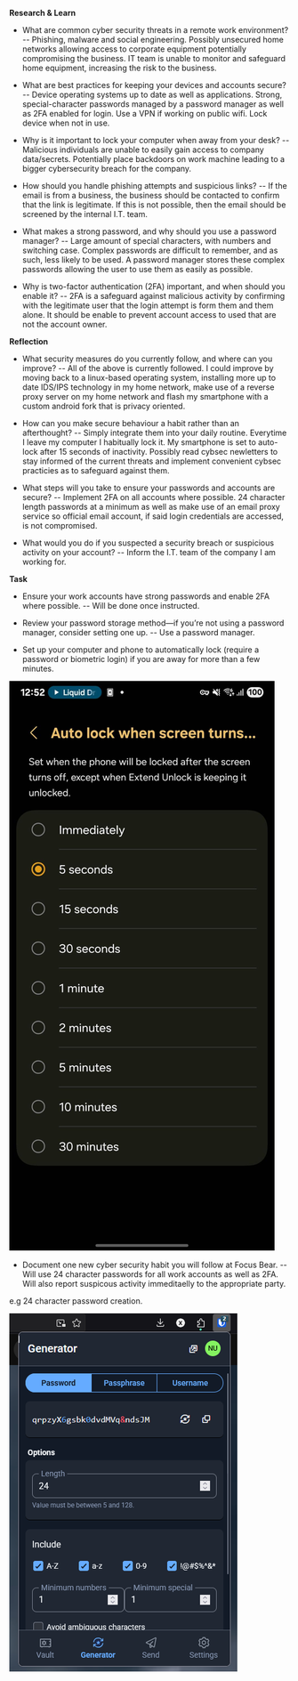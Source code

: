 **Research & Learn**

- What are common cyber security threats in a remote work environment?
-- Phishing, malware and social engineering. Possibly unsecured home networks allowing access to corporate equipment potentially compromising the business. IT team is unable to monitor and safeguard home equipment, increasing the risk to the business. 

- What are best practices for keeping your devices and accounts secure?
-- Device operating systems up to date as well as applications. Strong, special-character passwords managed by a password manager as well as 2FA enabled for login. Use a VPN if working on public wifi. Lock device when not in use.

- Why is it important to lock your computer when away from your desk?
-- Malicious individuals are unable to easily gain access to company data/secrets. Potentially place backdoors on work machine leading to a bigger cybersecurity breach for the company. 

- How should you handle phishing attempts and suspicious links?
-- If the email is from a business, the business should be contacted to confirm that the link is legitimate. If this is not possible, then the email should be screened by the internal I.T. team. 

- What makes a strong password, and why should you use a password manager?
-- Large amount of special characters, with numbers and switching case. Complex passwords are difficult to remember, and as such, less likely to be used. A password manager stores these complex passwords allowing the user to use them as easily as possible. 

- Why is two-factor authentication (2FA) important, and when should you enable it?
-- 2FA is a safeguard against malicious activity by confirming with the legitimate user that the login attempt is form them and them alone. It should be enable to prevent account access to used that are not the account owner. 

**Reflection**

- What security measures do you currently follow, and where can you improve?
-- All of the above is currently followed. I could improve by moving back to a linux-based operating system, installing more up to date IDS/IPS technology in my home network, make use of a reverse proxy server on my home network and flash my smartphone with a custom android fork that is privacy oriented. 

- How can you make secure behaviour a habit rather than an afterthought?
-- Simply integrate them into your daily routine. Everytime I leave my computer I habitually lock it. My smartphone is set to auto-lock after 15 seconds of inactivity. Possibly read cybsec newletters to stay informed of the current threats and implement convenient cybsec practicies as to safeguard against them.

- What steps will you take to ensure your passwords and accounts are secure?
-- Implement 2FA on all accounts where possible. 24 character length passwords at a minimum as well as make use of an email proxy service so official email account, if said login credentials are accessed, is not compromised. 

- What would you do if you suspected a security breach or suspicious activity on your account?
-- Inform the I.T. team of the company I am working for. 

**Task**

- Ensure your work accounts have strong passwords and enable 2FA where possible.
-- Will be done once instructed. 


- Review your password storage method—if you’re not using a password manager, consider setting one up.
-- Use a password manager.

- Set up your computer and phone to automatically lock (require a password or biometric login) if you are away for more than a few minutes.

![alt text](473851098-ba6fe140-0243-4e38-a52f-17d217b0de5b.jpeg)

- Document one new cyber security habit you will follow at Focus Bear.
-- Will use 24 character passwords for all work accounts as well as 2FA. Will also report suspicous activity immeditaelly to the appropriate party. 

e.g 24 character password creation.

![alt text](image.png)



